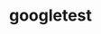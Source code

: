 ---
title: "googletest"
layout: cache
categories: [package, develop]
meta: {"versions": ["1.12.1"], "compilers": ["gcc@=7.3.1"], "oss": ["amzn2"], "platforms": ["linux"], "targets": ["ivybridge", "x86_64_v3"], "stacks": ["root"], "num_specs": 6, "num_specs_by_stack": {"root": 6}}
spec_details: [{"hash": "7czvjeep537aq7hlgm4wnphfoonzt7gj", "compiler": "gcc@=7.3.1", "versions": ["1.12.1"], "os": "amzn2", "platform": "linux", "target": "ivybridge", "variants": ["build_system=cmake", "build_type=RelWithDebInfo", "cxxstd=11", "+gmock", "~ipo", "+pthreads", "+shared"], "stacks": ["root"], "size": "-", "tarball": "https://binaries.spack.io/develop/build_cache/linux-amzn2-ivybridge/gcc-7.3.1/googletest-1.12.1/linux-amzn2-ivybridge-gcc-7.3.1-googletest-1.12.1-7czvjeep537aq7hlgm4wnphfoonzt7gj.spack"}, {"hash": "y5svtbgl3uvx2nydavprdcvfljcjniy3", "compiler": "gcc@=7.3.1", "versions": ["1.12.1"], "os": "amzn2", "platform": "linux", "target": "ivybridge", "variants": ["build_system=cmake", "build_type=RelWithDebInfo", "cxxstd=11", "+gmock", "~ipo", "+pthreads", "+shared"], "stacks": ["root"], "size": "-", "tarball": "https://binaries.spack.io/develop/build_cache/linux-amzn2-ivybridge/gcc-7.3.1/googletest-1.12.1/linux-amzn2-ivybridge-gcc-7.3.1-googletest-1.12.1-y5svtbgl3uvx2nydavprdcvfljcjniy3.spack"}, {"hash": "ruauy4bjaiw34mv5l2gh5cmm5fk5v4o6", "compiler": "gcc@=7.3.1", "versions": ["1.12.1"], "os": "amzn2", "platform": "linux", "target": "x86_64_v3", "variants": ["build_type=RelWithDebInfo", "cxxstd=11", "+gmock", "~ipo", "+pthreads", "+shared"], "stacks": ["root"], "size": "-", "tarball": "https://binaries.spack.io/develop/build_cache/linux-amzn2-x86_64_v3/gcc-7.3.1/googletest-1.12.1/linux-amzn2-x86_64_v3-gcc-7.3.1-googletest-1.12.1-ruauy4bjaiw34mv5l2gh5cmm5fk5v4o6.spack"}, {"hash": "onzlppegdigx5iill4gsngplivshyyqb", "compiler": "gcc@=7.3.1", "versions": ["1.12.1"], "os": "amzn2", "platform": "linux", "target": "x86_64_v3", "variants": ["build_system=cmake", "build_type=RelWithDebInfo", "cxxstd=11", "+gmock", "~ipo", "+pthreads", "+shared"], "stacks": ["root"], "size": "-", "tarball": "https://binaries.spack.io/develop/build_cache/linux-amzn2-x86_64_v3/gcc-7.3.1/googletest-1.12.1/linux-amzn2-x86_64_v3-gcc-7.3.1-googletest-1.12.1-onzlppegdigx5iill4gsngplivshyyqb.spack"}, {"hash": "ci2ifz5yal6qyia3fnaztolsrnuf33ng", "compiler": "gcc@=7.3.1", "versions": ["1.12.1"], "os": "amzn2", "platform": "linux", "target": "x86_64_v3", "variants": ["build_type=RelWithDebInfo", "cxxstd=11", "+gmock", "~ipo", "+pthreads", "+shared"], "stacks": ["root"], "size": "-", "tarball": "https://binaries.spack.io/develop/build_cache/linux-amzn2-x86_64_v3/gcc-7.3.1/googletest-1.12.1/linux-amzn2-x86_64_v3-gcc-7.3.1-googletest-1.12.1-ci2ifz5yal6qyia3fnaztolsrnuf33ng.spack"}, {"hash": "svpnducgtopplgcqdxbea7xti4qub6jv", "compiler": "gcc@=7.3.1", "versions": ["1.12.1"], "os": "amzn2", "platform": "linux", "target": "x86_64_v3", "variants": ["build_system=cmake", "build_type=RelWithDebInfo", "cxxstd=11", "+gmock", "~ipo", "+pthreads", "+shared"], "stacks": ["root"], "size": "-", "tarball": "https://binaries.spack.io/develop/build_cache/linux-amzn2-x86_64_v3/gcc-7.3.1/googletest-1.12.1/linux-amzn2-x86_64_v3-gcc-7.3.1-googletest-1.12.1-svpnducgtopplgcqdxbea7xti4qub6jv.spack"}]
---
